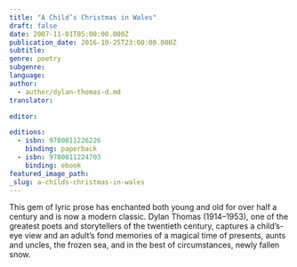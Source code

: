 ```yaml
---
title: "A Child’s Christmas in Wales"
draft: false
date: 2007-11-01T05:00:00.000Z
publication_date: 2016-10-25T23:00:00.000Z
subtitle:
genre: poetry
subgenre:
language:
author:
  - author/dylan-thomas-d.md
translator:

editor:

editions:
  - isbn: 9780811226226
    binding: paperback
  - isbn: 9780811224703
    binding: ebook
featured_image_path:
_slug: a-childs-christmas-in-wales
---
```


This gem of lyric prose has enchanted both young and old for over half a century and is now a modern classic. Dylan Thomas (1914–1953), one of the greatest poets and storytellers of the twentieth century, captures a child’s-eye view and an adult’s fond memories of a magical time of presents, aunts and uncles, the frozen sea, and in the best of circumstances, newly fallen snow.

